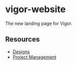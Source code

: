 # vigor-website

The new landing page for Vigor.

## Resources

* [Designs](https://projects.invisionapp.com/d/main/default/?origin=v7#/console/18858395/392928819/preview?newCollabSignupFlow=0&scrollOffset=0)
* [Project Management](https://trello.com/c/gCdojCJE/107-vigor-website-development)

